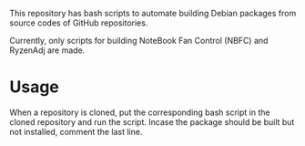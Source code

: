 This repository has bash scripts to automate building Debian packages from source codes of GitHub repositories.

Currently, only scripts for building NoteBook Fan Control (NBFC) and RyzenAdj are made.

# Usage

When a repository is cloned, put the corresponding bash script in the cloned repository and run the script. Incase the package should be built but not installed, comment the last line.
